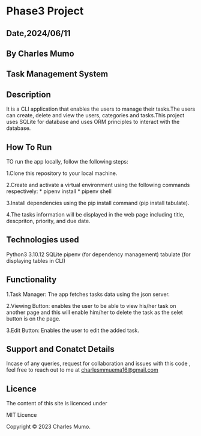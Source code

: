 # Phase3 Project

## Date,2024/06/11

## By Charles Mumo

## Task Management System

## Description

It is a CLI application that enables the users to manage their tasks.The users can create, delete and view the users, categories and tasks.This project uses SQLite for database and uses ORM principles to interact with the database.

## How To Run

TO run the app locally, follow the following steps:

1.Clone this repository to your local machine.

2.Create and activate a virtual environment using the following commands respectively:
      * pipenv install
      * pipenv shell

3.Install dependencies using the pip install command (pip install tabulate).

4.The tasks information will be displayed in the web page including title, descpriton, priority, and due date.

## Technologies used

Python3 3.10.12 SQLite pipenv (for dependency management) tabulate (for displaying tables in CLI)

## Functionality

1.Task Manager: The app fetches tasks data using the json server.

2.Viewing Button: enables the user to be able to view his/her task on another page and this will enable him/her to delete the task as the selet button is on the page.

3.Edit Button: Enables the user to edit the added task.

## Support and Conatct Details

Incase of any queries, request for collaboration and issues with this code , feel free to reach out to me at charlesmmuema16@gmail.com

## Licence

The content of this site is licenced under

MIT Licence

Copyright  © 2023 Charles Mumo.





